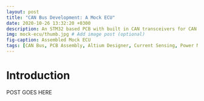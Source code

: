 ```yaml
---
layout: post
title: "CAN Bus Development: A Mock ECU"
date: 2020-10-26 13:32:20 +0300
description: An STM32 based PCB with built in CAN transceivers for CAN testing and development.
img: mock-ecu/thumb.jpg # Add image post (optional)
fig-caption: Assembled Mock ECU
tags: [CAN Bus, PCB Assembly, Altium Designer, Current Sensing, Power Monitoring]
---
```

<script src="https://viewer.altium.com/client/static/js/embed.js"></script>

# Introduction

POST GOES HERE